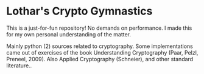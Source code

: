 # Lothar's Crypto Gymnastics

This is a just-for-fun repository! No demands on performance. I made this for my own personal understanding of the matter.  

Mainly python (2) sources related to cryptography. Some implementations came out of exercises of the book Understanding Cryptography (Paar, Pelzl, Preneel, 2009). Also Applied Cryptography (Schneier), and other standard literature..  


